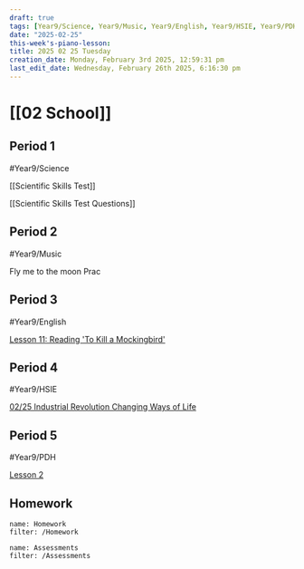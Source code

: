 ```yaml
---
draft: true
tags: [Year9/Science, Year9/Music, Year9/English, Year9/HSIE, Year9/PDH]
date: "2025-02-25"
this-week's-piano-lesson: 
title: 2025 02 25 Tuesday
creation_date: Monday, February 3rd 2025, 12:59:31 pm
last_edit_date: Wednesday, February 26th 2025, 6:16:30 pm
---
```


# [[02 School]]

## Period 1

#Year9/Science

[[Scientific Skills Test]]

[[Scientific Skills Test Questions]]

## Period 2

#Year9/Music

Fly me to the moon Prac

## Period 3

#Year9/English

[Lesson 11: Reading 'To Kill a Mockingbird'](https://classroom.google.com/c/NzQyMDEwNTQ1NDIx/m/NzM4NTYyMzA4MjA0/details)

## Period 4

#Year9/HSIE

[02/25 Industrial Revolution Changing Ways of Life](https://classroom.google.com/c/NzQ4ODYwNjMyODE3/a/NzU0NjkzODA3Njk4/details)

## Period 5

#Year9/PDH

[Lesson 2](https://classroom.google.com/c/NzI1ODQxMTMwNDQw/a/NzQ4ODQ5OTEwODc3/details)

## Homework

```todoist
name: Homework
filter: /Homework
```

```todoist
name: Assessments
filter: /Assessments
```
